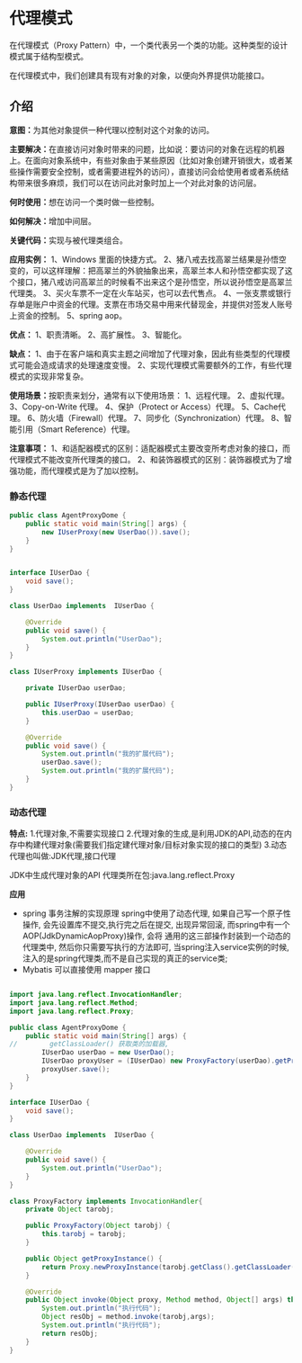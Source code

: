 			
<h1>代理模式</h1>

<p>在代理模式（Proxy Pattern）中，一个类代表另一个类的功能。这种类型的设计模式属于结构型模式。</p>
<p>在代理模式中，我们创建具有现有对象的对象，以便向外界提供功能接口。</p>

<h2 class="tutheader">介绍</h2>
<p><b>意图：</b>为其他对象提供一种代理以控制对这个对象的访问。</p>
<p><b>主要解决：</b>在直接访问对象时带来的问题，比如说：要访问的对象在远程的机器上。在面向对象系统中，有些对象由于某些原因（比如对象创建开销很大，或者某些操作需要安全控制，或者需要进程外的访问），直接访问会给使用者或者系统结构带来很多麻烦，我们可以在访问此对象时加上一个对此对象的访问层。</p>
<p><b>何时使用：</b>想在访问一个类时做一些控制。</p>
<p><b>如何解决：</b>增加中间层。</p>
<p><b>关键代码：</b>实现与被代理类组合。</p>
<p><b>应用实例：</b>
1、Windows 里面的快捷方式。
2、猪八戒去找高翠兰结果是孙悟空变的，可以这样理解：把高翠兰的外貌抽象出来，高翠兰本人和孙悟空都实现了这个接口，猪八戒访问高翠兰的时候看不出来这个是孙悟空，所以说孙悟空是高翠兰代理类。
3、买火车票不一定在火车站买，也可以去代售点。
4、一张支票或银行存单是账户中资金的代理。支票在市场交易中用来代替现金，并提供对签发人账号上资金的控制。
5、spring aop。
</p>
<p><b>优点：</b>
1、职责清晰。
2、高扩展性。
3、智能化。
</p>
<p><b>缺点：</b>
1、由于在客户端和真实主题之间增加了代理对象，因此有些类型的代理模式可能会造成请求的处理速度变慢。
2、实现代理模式需要额外的工作，有些代理模式的实现非常复杂。
</p>
<p><b>使用场景：</b>按职责来划分，通常有以下使用场景：
1、远程代理。
2、虚拟代理。
3、Copy-on-Write 代理。
4、保护（Protect or Access）代理。
5、Cache代理。
6、防火墙（Firewall）代理。
7、同步化（Synchronization）代理。
8、智能引用（Smart Reference）代理。
</p>
<p><b>注意事项：</b>
1、和适配器模式的区别：适配器模式主要改变所考虑对象的接口，而代理模式不能改变所代理类的接口。
2、和装饰器模式的区别：装饰器模式为了增强功能，而代理模式是为了加以控制。
</p>

### 静态代理
```java
public class AgentProxyDome {
    public static void main(String[] args) {
        new IUserProxy(new UserDao()).save();
    }
}


interface IUserDao {
    void save();
}

class UserDao implements  IUserDao {

    @Override
    public void save() {
        System.out.println("UserDao");
    }
}

class IUserProxy implements IUserDao {

    private IUserDao userDao;

    public IUserProxy(IUserDao userDao) {
        this.userDao = userDao;
    }

    @Override
    public void save() {
        System.out.println("我的扩展代码");
        userDao.save();
        System.out.println("我的扩展代码");
    }
}
```

### 动态代理
**特点:**
1.代理对象,不需要实现接口
2.代理对象的生成,是利用JDK的API,动态的在内存中构建代理对象(需要我们指定建代理对象/目标对象实现的接口的类型)
3.动态代理也叫做:JDK代理,接口代理

JDK中生成代理对象的API
代理类所在包:java.lang.reflect.Proxy

**应用**
+ spring 事务注解的实现原理
  spring中使用了动态代理, 如果自己写一个原子性操作, 会先设置库不提交,执行完之后在提交, 出现异常回滚, 而spring中有一个AOP(JdkDynamicAopProxy)操作, 会将 通用的这三部操作封装到一个动态的代理类中, 然后你只需要写执行的方法即可, 当spring注入service实例的时候, 注入的是spring代理类,而不是自己实现的真正的service类;
+ Mybatis 可以直接使用 mapper 接口


```java

import java.lang.reflect.InvocationHandler;
import java.lang.reflect.Method;
import java.lang.reflect.Proxy;

public class AgentProxyDome {
    public static void main(String[] args) {
//        getClassLoader() 获取类的加载器,
        IUserDao userDao = new UserDao();
        IUserDao proxyUser = (IUserDao) new ProxyFactory(userDao).getProxyInstance();
        proxyUser.save();
    }
}

interface IUserDao {
    void save();
}

class UserDao implements  IUserDao {

    @Override
    public void save() {
        System.out.println("UserDao");
    }
}

class ProxyFactory implements InvocationHandler{
    private Object tarobj;

    public ProxyFactory(Object tarobj) {
        this.tarobj = tarobj;
    }

    public Object getProxyInstance() {
        return Proxy.newProxyInstance(tarobj.getClass().getClassLoader(), tarobj.getClass().getInterfaces(), this);
    }

    @Override
    public Object invoke(Object proxy, Method method, Object[] args) throws Throwable {
        System.out.println("执行代码");
        Object resObj = method.invoke(tarobj,args);
        System.out.println("执行代码");
        return resObj;
    }
}

```
